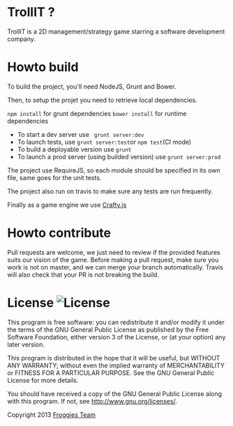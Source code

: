 TrollIT ?
=========

TrollIT is a 2D management/strategy game starring a software development company.


Howto build
============

To build the project, you'll need NodeJS, Grunt and Bower.

Then, to setup the projet you need to retrieve local dependencies.

```npm install``` for grunt dependencies
```bower install``` for runtime dependencies

* To start a dev server use ``` grunt server:dev```
* To launch tests, use ```grunt server:test```or ```npm test```(CI mode)
* To build a deployable version use ```grunt```
* To launch a prod server (using builded version) use ```grunt server:prod```

The project use RequireJS, so each module should be specified in its own file, same goes for
the unit tests.

The project also run on travis to make sure any tests are run frequently.

Finally as a game engine we use [Crafty.js](http://craftyjs.com/)


Howto contribute
================

Pull requests are welcome, we just need to review if the provided features suits our vision of the game.
Before making a pull request, make sure you work is not on master, and we can merge your branch automatically.
Travis will also check that your PR is not breaking the build.


License ![License](http://www.gnu.org/graphics/gplv3-127x51.png)
==============



This program is free software: you can redistribute it and/or modify
it under the terms of the GNU General Public License as published by
the Free Software Foundation, either version 3 of the License, or
(at your option) any later version.

This program is distributed in the hope that it will be useful,
but WITHOUT ANY WARRANTY; without even the implied warranty of
MERCHANTABILITY or FITNESS FOR A PARTICULAR PURPOSE.  See the
GNU General Public License for more details.

You should have received a copy of the GNU General Public License
along with this program.  If not, see <http://www.gnu.org/licenses/>.

Copyright 2013 [Froggies Team](https://github.com/Froggies?tab=members)